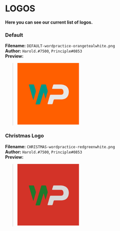 # LOGOS

**Here you can see our current list of logos.**

### Default
**Filename:** `DEFAULT-wordpractice-orangetealwhite.png`    
**Author:** `Harold.#7500`, `Principle#0853`    
**Preview:**    
> <img src="./DEFAULT-wordPractice-orangetealwhite.png" width="200">    

### Christmas Logo
**Filename:** `CHRISTMAS-wordpractice-redgreenwhite.png`    
**Author:** `Harold.#7500`, `Principle#0853`    
**Preview:**    
> <img src="./CHRISTMAS-wordPractice-redgreenwhite.png" width="200">    

